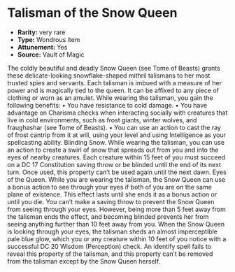 
# Talisman of the Snow Queen

* **Rarity:** very rare
* **Type:** Wondrous item
* **Attunement:** Yes
* **Source:** Vault of Magic


The coldly beautiful and deadly Snow Queen (see Tome of Beasts) grants these delicate-looking snowflake-shaped mithril talismans to her most trusted spies and servants. Each talisman is imbued with a measure of her power and is magically tied to the queen. It can be affixed to any piece of clothing or worn as an amulet. While wearing the talisman, you gain the following benefits: • You have resistance to cold damage. • You have advantage on Charisma checks when interacting socially with creatures that live in cold environments, such as frost giants, winter wolves, and fraughashar (see Tome of Beasts). • You can use an action to cast the ray of frost cantrip from it at will, using your level and using Intelligence as your spellcasting ability. Blinding Snow. While wearing the talisman, you can use an action to create a swirl of snow that spreads out from you and into the eyes of nearby creatures. Each creature within 15 feet of you must succeed on a DC 17 Constitution saving throw or be blinded until the end of its next turn. Once used, this property can’t be used again until the next dawn. Eyes of the Queen. While you are wearing the talisman, the Snow Queen can use a bonus action to see through your eyes if both of you are on the same plane of existence. This effect lasts until she ends it as a bonus action or until you die. You can’t make a saving throw to prevent the Snow Queen from seeing through your eyes. However, being more than 5 feet away from the talisman ends the effect, and becoming blinded prevents her from seeing anything further than 10 feet away from you. When the Snow Queen is looking through your eyes, the talisman sheds an almost imperceptible pale blue glow, which you or any creature within 10 feet of you notice with a successful DC 20 Wisdom (Perception) check. An identify spell fails to reveal this property of the talisman, and this property can’t be removed from the talisman except by the Snow Queen herself.
